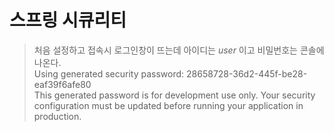 # 스프링 시큐리티


> 처음 설정하고 접속시 로그인창이 뜨는데 아이디는 *user* 이고 비밀번호는 콘솔에 나온다. <br>
> Using generated security password: 28658728-36d2-445f-be28-eaf39f6afe80 <br>
> This generated password is for development use only. Your security configuration must be updated before running your application in production.
